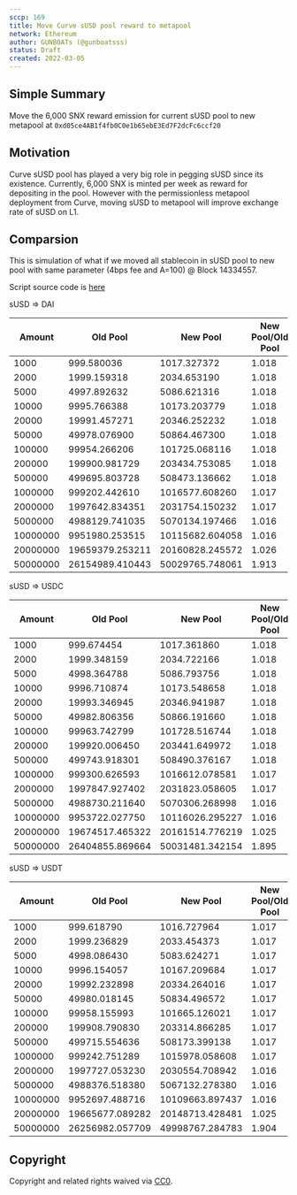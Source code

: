 ```yaml
---
sccp: 169
title: Move Curve sUSD pool reward to metapool
network: Ethereum
author: GUNBOATs (@gunboatsss)
status: Draft
created: 2022-03-05
---
```


<!--You can leave these HTML comments in your merged SCCP and delete the visible duplicate text guides, they will not appear and may be helpful to refer to if you edit it again. This is the suggested template for new SCCPs. Note that an SCCP number will be assigned by an editor. When opening a pull request to submit your SCCP, please use an abbreviated title in the filename, `sccp-draft_title_abbrev.md`. The title should be 44 characters or less.-->

## Simple Summary

<!--"If you can't explain it simply, you don't understand it well enough." Provide a simplified and layman-accessible explanation of the SCCP.-->

Move the 6,000 SNX reward emission for current sUSD pool to new metapool at `0xd05ce4AB1f4fb0C0e1b65ebE3Ed7F2dcFc6ccf20`


## Motivation

<!--The motivation is critical for SCCPs that want to update variables within Synthetix. It should clearly explain why the existing variable is not incentive aligned. SCCP submissions without sufficient motivation may be rejected outright.-->

Curve sUSD pool has played a very big role in pegging sUSD since its existence. Currently, 6,000 SNX is minted per week as reward for depositing in the pool. However with the permissionless metapool deployment from Curve, moving sUSD to metapool will improve exchange rate of sUSD on L1.

## Comparsion

This is simulation of what if we moved all stablecoin in sUSD pool to new pool with same parameter (4bps fee and A=100) @ Block 14334557.

Script source code is [here](https://github.com/gunboatsss/metapool-susd-compare)

sUSD => DAI

| Amount   | Old Pool        | New Pool        | New Pool/Old Pool |
|----------|-----------------|-----------------|-------------------|
| 1000     | 999.580036      | 1017.327372     | 1.018             |
| 2000     | 1999.159318     | 2034.653190     | 1.018             |
| 5000     | 4997.892632     | 5086.621316     | 1.018             |
| 10000    | 9995.766388     | 10173.203779    | 1.018             |
| 20000    | 19991.457271    | 20346.252232    | 1.018             |
| 50000    | 49978.076900    | 50864.467300    | 1.018             |
| 100000   | 99954.266206    | 101725.068116   | 1.018             |
| 200000   | 199900.981729   | 203434.753085   | 1.018             |
| 500000   | 499695.803728   | 508473.136662   | 1.018             |
| 1000000  | 999202.442610   | 1016577.608260  | 1.017             |
| 2000000  | 1997642.834351  | 2031754.150232  | 1.017             |
| 5000000  | 4988129.741035  | 5070134.197466  | 1.016             |
| 10000000 | 9951980.253515  | 10115682.604058 | 1.016             |
| 20000000 | 19659379.253211 | 20160828.245572 | 1.026             |
| 50000000 | 26154989.410443 | 50029765.748061 | 1.913             |

sUSD => USDC

| Amount   | Old Pool        | New Pool        | New Pool/Old Pool |
|----------|-----------------|-----------------|-------------------|
| 1000     | 999.674454      | 1017.361860     | 1.018             |
| 2000     | 1999.348159     | 2034.722166     | 1.018             |
| 5000     | 4998.364788     | 5086.793756     | 1.018             |
| 10000    | 9996.710874     | 10173.548658    | 1.018             |
| 20000    | 19993.346945    | 20346.941987    | 1.018             |
| 50000    | 49982.806356    | 50866.191660    | 1.018             |
| 100000   | 99963.742799    | 101728.516744   | 1.018             |
| 200000   | 199920.006450   | 203441.649972   | 1.018             |
| 500000   | 499743.918301   | 508490.376167   | 1.018             |
| 1000000  | 999300.626593   | 1016612.078581  | 1.017             |
| 2000000  | 1997847.927402  | 2031823.058605  | 1.017             |
| 5000000  | 4988730.211640  | 5070306.268998  | 1.016             |
| 10000000 | 9953722.027750  | 10116026.295227 | 1.016             |
| 20000000 | 19674517.465322 | 20161514.776219 | 1.025             |
| 50000000 | 26404855.869664 | 50031481.342154 | 1.895             |

sUSD => USDT

| Amount   | Old Pool        | New Pool        | New Pool/Old Pool |
|----------|-----------------|-----------------|-------------------|
| 1000     | 999.618790      | 1016.727964     | 1.017             |
| 2000     | 1999.236829     | 2033.454373     | 1.017             |
| 5000     | 4998.086430     | 5083.624271     | 1.017             |
| 10000    | 9996.154057     | 10167.209684    | 1.017             |
| 20000    | 19992.232898    | 20334.264016    | 1.017             |
| 50000    | 49980.018145    | 50834.496572    | 1.017             |
| 100000   | 99958.155993    | 101665.126021   | 1.017             |
| 200000   | 199908.790830   | 203314.866285   | 1.017             |
| 500000   | 499715.554636   | 508173.399138   | 1.017             |
| 1000000  | 999242.751289   | 1015978.058608  | 1.017             |
| 2000000  | 1997727.053230  | 2030554.708942  | 1.016             |
| 5000000  | 4988376.518380  | 5067132.278380  | 1.016             |
| 10000000 | 9952697.488716  | 10109663.897437 | 1.016             |
| 20000000 | 19665677.089282 | 20148713.428481 | 1.025             |
| 50000000 | 26256982.057709 | 49998767.284783 | 1.904             |

## Copyright

Copyright and related rights waived via [CC0](https://creativecommons.org/publicdomain/zero/1.0/).

